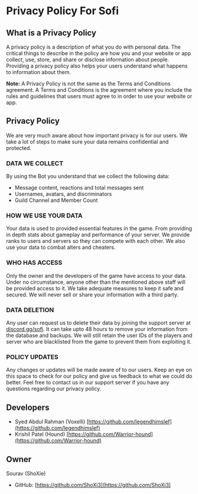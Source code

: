 # Privacy Policy For Sofi

## What is a Privacy Policy

A privacy policy is a description of what you do with personal data. The critical things to describe in the policy are how you and your website or app collect, use, store, and share or disclose information about people. Providing a privacy policy also helps your users understand what happens to information about them.

**Note:** A Privacy Policy is not the same as the Terms and Conditions agreement. A Terms and Conditions is the agreement where you include the rules and guidelines that users must agree to in order to use your website or app.

## Privacy Policy

We are very much aware about how important privacy is for our users. We take a lot of steps to make sure your data remains confidential and protected.

### DATA WE COLLECT

By using the Bot you understand that we collect the following data:
- Message content, reactions and total messages sent
- Usernames, avatars, and discriminators
- Guild Channel and Member Count

### HOW WE USE YOUR DATA

Your data is used to provided essential features in the game. From providing in depth stats about gameplay and performance of your server. We provide ranks to users and servers so they can compete with each other. We also use your data to combat alters and cheaters.

### WHO HAS ACCESS

Only the owner and the developers of the game have access to your data. Under no circumstance, anyone other than the mentioned above staff will be provided access to it. We take adequate measures to keep it safe and secured. We will never sell or share your information with a third party.

### DATA DELETION

Any user can request us to delete their data by joining the support server at [discord.gg/sofi](discord.gg/sofi). It can take upto 48 hours to remove your information from the database and backups. We will still retain the user IDs of the players and server who are blacklisted from the game to prevent them from exploiting it.

### POLICY UPDATES

Any changes or updates will be made aware of to our users. Keep an eye on this space to check for our policy and give us feedback to what we could do better. Feel free to contact us in our support server if you have any questions regarding our privacy policy.

## Developers

- Syed Abdul Rahman (Voxelli) [https://github.com/legendhimslef](https://github.com/legendhimslef)
- Krishil Patel (Hound) [https://github.com/Warrior-hound](https://github.com/Warrior-hound)

## Owner

Sourav (ShoXie)

- GitHub: [https://github.com/ShoXi3](https://github.com/ShoXi3)
